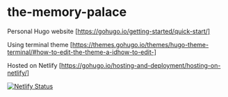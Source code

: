 # the-memory-palace
Personal Hugo website [https://gohugo.io/getting-started/quick-start/]

Using terminal theme [https://themes.gohugo.io/themes/hugo-theme-terminal/#how-to-edit-the-theme-a-idhow-to-edit-]

Hosted on Netlify [https://gohugo.io/hosting-and-deployment/hosting-on-netlify/]

[![Netlify Status](https://api.netlify.com/api/v1/badges/07ee0223-3741-4f60-95fe-8ab0788cb9d3/deploy-status)](https://app.netlify.com/sites/alexatte/deploys)
